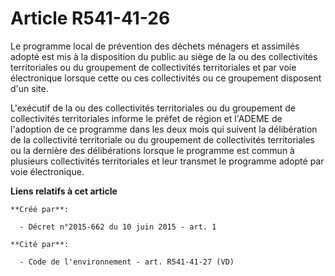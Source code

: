 # Article R541-41-26

Le  programme local de prévention des déchets ménagers et assimilés adopté  est mis à la disposition du public au siège de la
ou des collectivités  territoriales ou du groupement de collectivités territoriales et par  voie électronique lorsque cette
ou ces collectivités ou ce groupement  disposent d'un site. 

L'exécutif de la ou des  collectivités territoriales ou du groupement de collectivités  territoriales informe le préfet de
région et l'ADEME de l'adoption de ce  programme dans les deux mois qui suivent la délibération de la  collectivité
territoriale ou du groupement de collectivités  territoriales ou la dernière des délibérations lorsque le programme est
commun à plusieurs collectivités territoriales et leur transmet le  programme adopté par voie électronique.

**Liens relatifs à cet article**

	**Créé par**:

	  - Décret n°2015-662 du 10 juin 2015 - art. 1

	**Cité par**:

	  - Code de l'environnement - art. R541-41-27 (VD)
